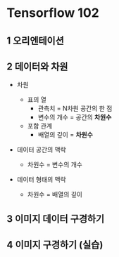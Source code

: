 # Tensorflow 102

## 1 오리엔테이션

## 2 데이터와 차원

- 차원
  - 표의 열
    - 관측치 = N차원 공간의 한 점
    - 변수의 개수 = 공간의 **차원수**
  - 포함 관계
    - 배열의 깊이 = **차원수**

- 데이터 공간의 맥락
  - 차원수 = 변수의 개수
- 데이터 형태의 맥락
  - 차원수 = 배열의 깊이

## 3 이미지 데이터 구경하기

## 4 이미지 구경하기 (실습)

